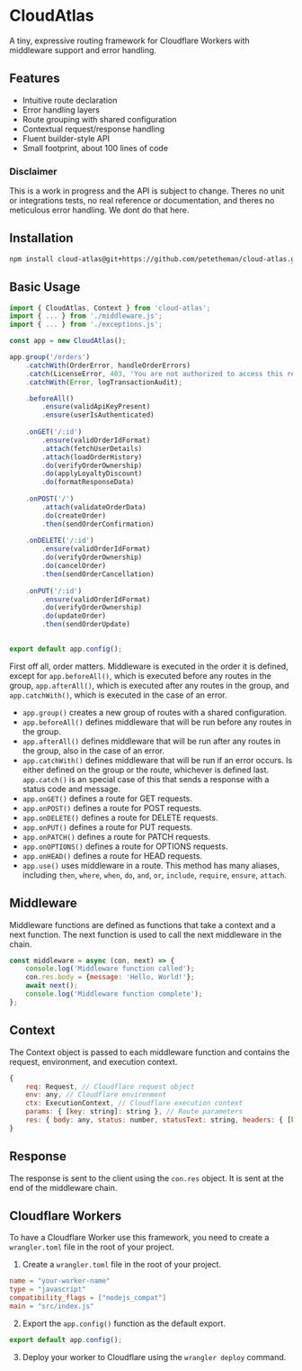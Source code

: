 # CloudAtlas

A tiny, expressive routing framework for Cloudflare Workers with middleware support and error handling.

## Features
- Intuitive route declaration
- Error handling layers
- Route grouping with shared configuration
- Contextual request/response handling
- Fluent builder-style API
- Small footprint, about 100 lines of code

### Disclaimer
This is a work in progress and the API is subject to change. Theres no unit or integrations tests, no real reference or documentation, and theres no meticulous error handling. We dont do that here.

## Installation
```bash
npm install cloud-atlas@git+https://github.com/petetheman/cloud-atlas.git#main
```

## Basic Usage
```javascript
import { CloudAtlas, Context } from 'cloud-atlas';
import { ... } from './middleware.js';
import { ... } from './exceptions.js';

const app = new CloudAtlas();

app.group('/orders')
    .catchWith(OrderError, handleOrderErrors)    
    .catch(LicenseError, 403, 'You are not authorized to access this resource.');
    .catchWith(Error, logTransactionAudit);

    .beforeAll()
        .ensure(validApiKeyPresent)
        .ensure(userIsAuthenticated)
    
    .onGET('/:id')
        .ensure(validOrderIdFormat)
        .attach(fetchUserDetails)
        .attach(loadOrderHistory)
        .do(verifyOrderOwnership)
        .do(applyLoyaltyDiscount)
        .do(formatResponseData)
    
    .onPOST('/')
        .attach(validateOrderData)
        .do(createOrder)
        .then(sendOrderConfirmation)
    
    .onDELETE('/:id')
        .ensure(validOrderIdFormat)
        .do(verifyOrderOwnership)
        .do(cancelOrder)
        .then(sendOrderCancellation)
    
    .onPUT('/:id')
        .ensure(validOrderIdFormat)
        .do(verifyOrderOwnership)
        .do(updateOrder)
        .then(sendOrderUpdate)
    

export default app.config();
```
First off all, order matters. Middleware is executed in the order it is defined, except for `app.beforeAll()`, which is executed before any routes in the group, `app.afterAll()`, which is executed after any routes in the group, and `app.catchWith()`, which is executed in the case of an error.

- `app.group()` creates a new group of routes with a shared configuration.
- `app.beforeAll()` defines middleware that will be run before any routes in the group.
- `app.afterAll()` defines middleware that will be run after any routes in the group, also in the case of an error.
- `app.catchWith()` defines middleware that will be run if an error occurs. Is either defined on the group or the route, whichever is defined last. `app.catch()` is an special case of this that sends a response with a status code and message.
- `app.onGET()` defines a route for GET requests.
- `app.onPOST()` defines a route for POST requests.
- `app.onDELETE()` defines a route for DELETE requests.
- `app.onPUT()` defines a route for PUT requests.
- `app.onPATCH()` defines a route for PATCH requests.
- `app.onOPTIONS()` defines a route for OPTIONS requests.
- `app.onHEAD()` defines a route for HEAD requests.
- `app.use()` uses middleware in a route. This method has many aliases, including `then`, `where`, `when`, `do`, `and`, `or`, `include`, `require`, `ensure`, `attach`.


## Middleware
Middleware functions are defined as functions that take a context and a next function. The next function is used to call the next middleware in the chain.

```javascript
const middleware = async (con, next) => {
    console.log('Middleware function called');
    con.res.body = {message: 'Hello, World!'};
    await next();
    console.log('Middleware function complete');
};
```

## Context
The Context object is passed to each middleware function and contains the request, environment, and execution context.

```javascript
{
    req: Request, // Cloudflare request object
    env: any, // Cloudflare environment
    ctx: ExecutionContext, // Cloudflare execution context
    params: { [key: string]: string }, // Route parameters
    res: { body: any, status: number, statusText: string, headers: { [key: string]: string } } // Response object
}
```

## Response
The response is sent to the client using the `con.res` object. It is sent at the end of the middleware chain.


## Cloudflare Workers
To have a Cloudflare Worker use this framework, you need to create a `wrangler.toml` file in the root of your project.

1. Create a `wrangler.toml` file in the root of your project.
```toml
name = "your-worker-name"
type = "javascript"
compatibility_flags = ["nodejs_compat"]
main = "src/index.js"
```

2. Export the `app.config()` function as the default export.

```javascript
export default app.config();
```

3. Deploy your worker to Cloudflare using the `wrangler deploy` command.


